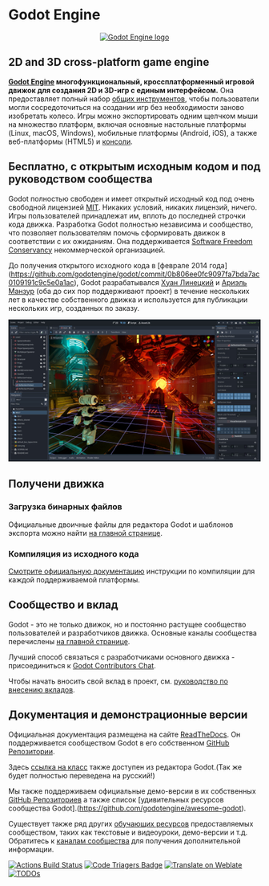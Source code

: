 # Godot Engine

<p align="center">
  <a href="https://godotengine.org">
    <img src="logo_outlined.svg" width="400" alt="Godot Engine logo">
  </a>
</p>

## 2D and 3D cross-platform game engine

**[Godot Engine](https://godotengine.org) многофункциональный, кроссплатформенный
игровой движок для создания 2D и 3D-игр с единым интерфейсом.** Она предоставляет
полный набор [общих инструментов](https://godotengine.org/features), чтобы пользователи могли сосредоточиться на создании игр
без необходимости заново изобретать колесо. Игры можно экспортировать одним щелчком мыши на
множество платформ, включая основные настольные платформы (Linux, macOS,
Windows), мобильные платформы (Android, iOS), а также веб-платформы
(HTML5) и
[консоли](https://docs.godotengine.org/en/latest/tutorials/platform/consoles.html).

## Бесплатно, с открытым исходным кодом и под руководством сообщества

Godot полностью свободен и имеет открытый исходный код под очень свободной лицензией [MIT](https://godotengine.org/license).
Никаких условий, никаких лицензий, ничего. Игры пользователей принадлежат им, вплоть
до последней строчки кода движка. Разработка Godot полностью независима и
сообщество, что позволяет пользователям помочь сформировать движок в соответствии с их
ожиданиям. Она поддерживается [Software Freedom Conservancy](https://sfconservancy.org/)
некоммерческой организацией.

До получения открытого исходного кода в [феврале 2014 года] (https://github.com/godotengine/godot/commit/0b806ee0fc9097fa7bda7ac0109191c9c5e0a1ac),
Godot разрабатывался [Хуан Линецкий](https://github.com/reduz) и
[Ариэль Манзур](https://github.com/punto-) (оба до сих пор поддерживают проект) в течение нескольких лет
в качестве собственного движка и используется для публикации нескольких игр, созданных по заказу.

![Скриншот 3D-сцены в редакторе Godot Engine](https://raw.githubusercontent.com/godotengine/godot-design/master/screenshots/editor_tps_demo_1920x1080.jpg)

## Получени движка

### Загрузка бинарных файлов

Официальные двоичные файлы для редактора Godot и шаблонов экспорта можно найти
[на главной странице](https://godotengine.org/download).

### Компиляция из исходного кода

[Смотрите официальную документацию](https://docs.godotengine.org/en/latest/development/compiling/)
инструкции по компиляции для каждой поддерживаемой платформы.

## Сообщество и вклад

Godot - это не только движок, но и постоянно растущее сообщество пользователей и разработчиков
движка. Основные каналы сообщества перечислены [на главной странице](https://godotengine.org/community).

Лучший способ связаться с разработчиками основного движка - присоединиться к
[Godot Contributors Chat](https://chat.godotengine.org).

Чтобы начать вносить свой вклад в проект, см. [руководство по внесению вкладов](CONTRIBUTING.md).

## Документация и демонстрационные версии

Официальная документация размещена на сайте [ReadTheDocs](https://docs.godotengine.org).
Он поддерживается сообществом Godot в его собственном [GitHub Репозитории](https://github.com/godotengine/godot-docs).

Здесь [ссылка на класс](https://docs.godotengine.org/en/latest/classes/)
также доступен из редактора Godot.(Так же будет полностью переведена на русский!)

Мы также поддерживаем официальные демо-версии в их собственных [GitHub Репозиториев](https://github.com/godotengine/godot-demo-projects)
а также список [удивительных ресурсов сообщества Godot].(https://github.com/godotengine/awesome-godot).

Существует также ряд других
[обучающих ресурсов](https://docs.godotengine.org/en/latest/community/tutorials.html)
предоставляемых сообществом, таких как текстовые и видеоуроки, демо-версии и т.д.
Обратитесь к [каналам сообщества](https://godotengine.org/community)
для получения дополнительной информации.

[![Actions Build Status](https://github.com/godotengine/godot/workflows/Godot/badge.svg?branch=master)](https://github.com/godotengine/godot/actions)
[![Code Triagers Badge](https://www.codetriage.com/godotengine/godot/badges/users.svg)](https://www.codetriage.com/godotengine/godot)
[![Translate on Weblate](https://hosted.weblate.org/widgets/godot-engine/-/godot/svg-badge.svg)](https://hosted.weblate.org/engage/godot-engine/?utm_source=widget)
[![TODOs](https://badgen.net/https/api.tickgit.com/badgen/github.com/godotengine/godot)](https://www.tickgit.com/browse?repo=github.com/godotengine/godot)

